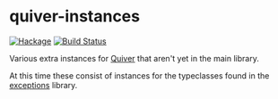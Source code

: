quiver-instances
================

[![Hackage](https://img.shields.io/hackage/v/quiver-instances.svg)](https://hackage.haskell.org/package/quiver-instances) [![Build Status](https://travis-ci.org/ivan-m/quiver-instances.svg)](https://travis-ci.org/ivan-m/quiver-instances)

Various extra instances for [Quiver] that aren't yet in the main
library.

At this time these consist of instances for the typeclasses found in
the [exceptions] library.

[Quiver]: http://hackage.haskell.org/package/quiver
[exceptions]: http://hackage.haskell.org/package/exceptions
